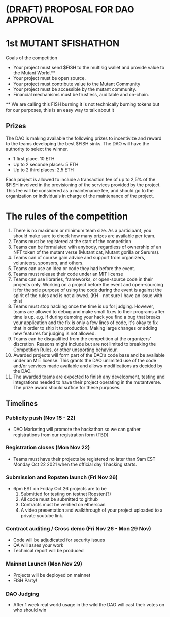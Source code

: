 # (DRAFT) PROPOSAL FOR DAO APPROVAL

# 1st MUTANT $FISHATHON

Goals of the competition
- Your project must send $FISH to the multisig wallet and provide value to the Mutant World.**
- Your project must be open source. 
- Your project must contribute value to the Mutant Community 
- Your project must be accessible by the mutant community. 
- Financial mechanisms must be trustless, auditable and on-chain.

** We are calling this FISH burning it is not technically burning tokens but for our purposes, this is an easy way to talk about it

## Prizes

The DAO is making available the following prizes to incentivize and reward to the teams developing the best $FISH sinks. The DAO will have the authority to select the winner.

- 1 first place. 10 ETH
- Up to 2 seconde places: 5 ETH
- Up to 2 third places: 2,5 ETH

Each project is allowed to include a transaction fee of up to 2,5% of the $FISH involved in the provisioning of the services provided by the project. This fee will be considered as a maintenance fee, and should go to the organization or individuals in charge of the maintenance of the project.


# The rules of the competition

1. There is no maximum or minimum team size. As a participant, you should make sure to check how many prizes are available per team.
2. Teams must be registered at the start of the competition
1. Teams can be formulated with anybody, regardless of ownership of an NFT token of the mutant verse (Mutant cat, Mutant gorilla or Serums).
1. Teams can of course gain advice and support from organizers, volunteers, sponsors, and others.
1. Teams can use an idea or code they had before the event.
2. Teams must release their code under an MIT license
3. Teams can use libraries, frameworks, or open-source code in their projects only. Working on a project before the event and open-sourcing it for the sole purpose of using the code during the event is against the spirit of the rules and is not allowed. (KH - not sure I have an issue with this)
4. Teams must stop hacking once the time is up for judging. However, teams are allowed to debug and make small fixes to their programs after time is up. e.g. If during demoing your hack you find a bug that breaks your application and the fix is only a few lines of code, it's okay to fix that in order to ship it to production. Making large changes or adding new features for judging is not allowed.
5. Teams can be disqualified from the competition at the organizers' discretion. Reasons might include but are not limited to breaking the Competition Rules, or other unsporting behaviour.
6. Awarded projects will form part of the DAO’s code base and be available under an MIT license. This grants the DAO unlimited use of the code and/or services made available and allows modifications as decided by the DAO.
7. The awarded teams are expected to finish any development, testing and integrations needed to have their project operating in the mutantverse. The prize award should suffice for these purposes.

## Timelines

### Publicity push (Nov 15 - 22)
- DAO Marketing will promote the hackathon so we can gather registrations from our registration form (TBD)

### Registration closes (Mon Nov 22) 
- Teams must have their projects be registered no later than 9am EST Monday Oct 22 2021 when the official day 1 hacking starts.

### Submission and Ropsten launch (Fri Nov 26)
- 6pm EST on Friday Oct 26 projects are to be 
  1) Submitted for testing on testnet Ropsten(?)
  2) All code must be submitted to github
  3) Contracts must be verified on etherscan  
  4) A video presentation and walkthrough of your project uploaded to a private youtube link. 

### Contract auditing / Cross demo (Fri Nov 26 - Mon 29 Nov)
- Code will be adjudicated for security issues
- QA will asses your work
- Technical report will be produced

### Mainnet Launch (Mon Nov 29)
- Projects will be deployed on mainnet
- FISH Party!

### DAO Judging
- After 1 week real world usage in the wild the DAO will cast their votes on who should win


